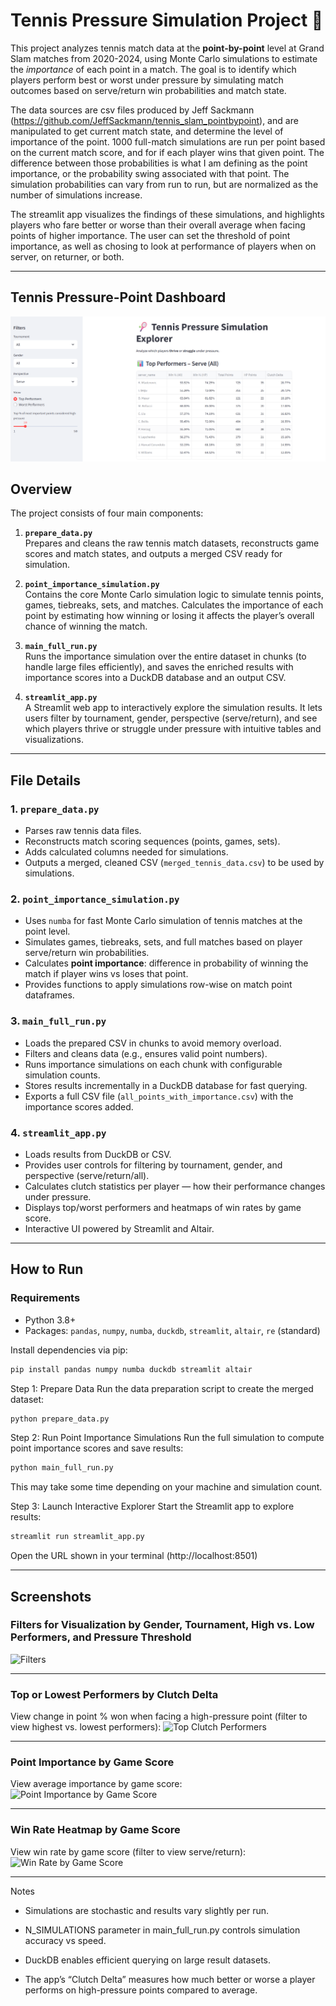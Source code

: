 # Tennis Pressure Simulation Project 🎾

This project analyzes tennis match data at the **point-by-point** level at Grand Slam matches from 2020-2024, using Monte Carlo simulations to estimate the *importance* of each point in a match. The goal is to identify which players perform best or worst under pressure by simulating match outcomes based on serve/return win probabilities and match state.

The data sources are csv files produced by Jeff Sackmann (https://github.com/JeffSackmann/tennis_slam_pointbypoint), and are manipulated to get current match state, and determine the level of importance of the point. 1000 full-match simulations are run per point based on the current match score, and for if each player wins that given point. The difference between those probabilities is what I am defining as the point importance, or the probability swing associated with that point. The simulation probabilities can vary from run to run, but are normalized as the number of simulations increase.

The streamlit app visualizes the findings of these simulations, and highlights players who fare better or worse than their overall average when facing points of higher importance. The user can set the threshold of point importance, as well as chosing to look at performance of players when on server, on returner, or both. 

---

## Tennis Pressure-Point Dashboard
![Streamlit Dashboard](images/streamlit_preview.png)


## Overview

The project consists of four main components:

1. **`prepare_data.py`**  
   Prepares and cleans the raw tennis match datasets, reconstructs game scores and match states, and outputs a merged CSV ready for simulation.

2. **`point_importance_simulation.py`**  
   Contains the core Monte Carlo simulation logic to simulate tennis points, games, tiebreaks, sets, and matches. Calculates the importance of each point by estimating how winning or losing it affects the player’s overall chance of winning the match.

3. **`main_full_run.py`**  
   Runs the importance simulation over the entire dataset in chunks (to handle large files efficiently), and saves the enriched results with importance scores into a DuckDB database and an output CSV.

4. **`streamlit_app.py`**  
   A Streamlit web app to interactively explore the simulation results. It lets users filter by tournament, gender, perspective (serve/return), and see which players thrive or struggle under pressure with intuitive tables and visualizations.

---

## File Details

### 1. `prepare_data.py`

- Parses raw tennis data files.
- Reconstructs match scoring sequences (points, games, sets).
- Adds calculated columns needed for simulations.
- Outputs a merged, cleaned CSV (`merged_tennis_data.csv`) to be used by simulations.

### 2. `point_importance_simulation.py`

- Uses `numba` for fast Monte Carlo simulation of tennis matches at the point level.
- Simulates games, tiebreaks, sets, and full matches based on player serve/return win probabilities.
- Calculates **point importance**: difference in probability of winning the match if player wins vs loses that point.
- Provides functions to apply simulations row-wise on match point dataframes.

### 3. `main_full_run.py`

- Loads the prepared CSV in chunks to avoid memory overload.
- Filters and cleans data (e.g., ensures valid point numbers).
- Runs importance simulations on each chunk with configurable simulation counts.
- Stores results incrementally in a DuckDB database for fast querying.
- Exports a full CSV file (`all_points_with_importance.csv`) with the importance scores added.

### 4. `streamlit_app.py`

- Loads results from DuckDB or CSV.
- Provides user controls for filtering by tournament, gender, and perspective (serve/return/all).
- Calculates clutch statistics per player — how their performance changes under pressure.
- Displays top/worst performers and heatmaps of win rates by game score.
- Interactive UI powered by Streamlit and Altair.

---

## How to Run

### Requirements

- Python 3.8+
- Packages: `pandas`, `numpy`, `numba`, `duckdb`, `streamlit`, `altair`, `re` (standard)

Install dependencies via pip:

```bash
pip install pandas numpy numba duckdb streamlit altair
```

Step 1: Prepare Data
Run the data preparation script to create the merged dataset:

```bash
python prepare_data.py
```

Step 2: Run Point Importance Simulations
Run the full simulation to compute point importance scores and save results:

```bash
python main_full_run.py
```

This may take some time depending on your machine and simulation count.

Step 3: Launch Interactive Explorer
Start the Streamlit app to explore results:

```bash
streamlit run streamlit_app.py
```

Open the URL shown in your terminal (http://localhost:8501)

---

## Screenshots

### Filters for Visualization by Gender, Tournament, High vs. Low Performers, and Pressure Threshold
![Filters](screenshots/filters.png)

---

### Top or Lowest Performers by Clutch Delta
View change in point % won when facing a high-pressure point (filter to view highest vs. lowest performers):
![Top Clutch Performers](screenshots/top_performers_clutch_delta.png)

---

### Point Importance by Game Score
View average importance by game score:
![Point Importance by Game Score](screenshots/importance_by_game_score.png)

---


### Win Rate Heatmap by Game Score
View win rate by game score (filter to view serve/return):
![Win Rate by Game Score](screenshots/win_rate_by_game_score.png)

---



Notes

- Simulations are stochastic and results vary slightly per run.

- N_SIMULATIONS parameter in main_full_run.py controls simulation accuracy vs speed.

- DuckDB enables efficient querying on large result datasets.

- The app’s “Clutch Delta” measures how much better or worse a player performs on high-pressure points compared to average.


